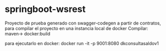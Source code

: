 # springboot-wsrest

Proyecto de prueba generado con swagger-codegen a partir de contratos, para compilar el proyecto en una instancia local de docker
Compilar:
maven-> docker:build

para ejecutarlo en docker: 
docker run -it -p 9001:8080 dkconsultasaldov1
